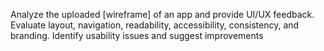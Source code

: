 Analyze the uploaded [wireframe] of an app and provide UI/UX feedback. Evaluate layout, navigation, readability, accessibility, consistency, and branding. Identify usability issues and suggest improvements
